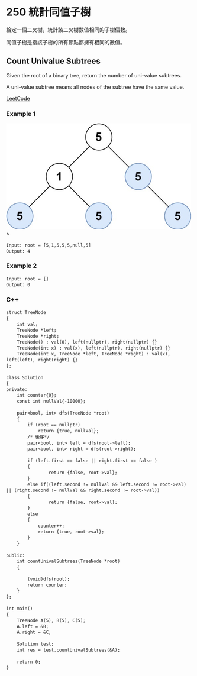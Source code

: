 # 250 統計同值子樹

給定一個二叉樹，統計該二叉樹數值相同的子樹個數。

同值子樹是指該子樹的所有節點都擁有相同的數值。

## Count Univalue Subtrees

Given the root of a binary tree, return the number of uni-value subtrees.

A uni-value subtree means all nodes of the subtree have the same value.

[LeetCode](https://leetcode-cn.com/count-univalue-subtrees/)

### Example 1

<img src="img/250.jpg" width="500"> >
```
Input: root = [5,1,5,5,5,null,5]
Output: 4
```

### Example 2

```
Input: root = []
Output: 0
```

### C++ 

```
struct TreeNode
{
    int val;
    TreeNode *left;
    TreeNode *right;
    TreeNode() : val(0), left(nullptr), right(nullptr) {}
    TreeNode(int x) : val(x), left(nullptr), right(nullptr) {}
    TreeNode(int x, TreeNode *left, TreeNode *right) : val(x), left(left), right(right) {}
};

class Solution
{
private:
    int counter{0};
    const int nullVal{-10000};

    pair<bool, int> dfs(TreeNode *root)
    {
        if (root == nullptr)
            return {true, nullVal};
        /* 後序*/
        pair<bool, int> left = dfs(root->left);
        pair<bool, int> right = dfs(root->right);

        if (left.first == false || right.first == false )
        {
                return {false, root->val};
        }
        else if((left.second != nullVal && left.second != root->val) || (right.second != nullVal && right.second != root->val))
        {
                return {false, root->val};
        }
        else
        {
            counter++;
            return {true, root->val};
        }
    }

public:
    int countUnivalSubtrees(TreeNode *root)
    {

        (void)dfs(root);
        return counter;
    }
};

int main()
{
    TreeNode A(5), B(5), C(5);
    A.left = &B;
    A.right = &C;

    Solution test;
    int res = test.countUnivalSubtrees(&A);

    return 0;
}
```
